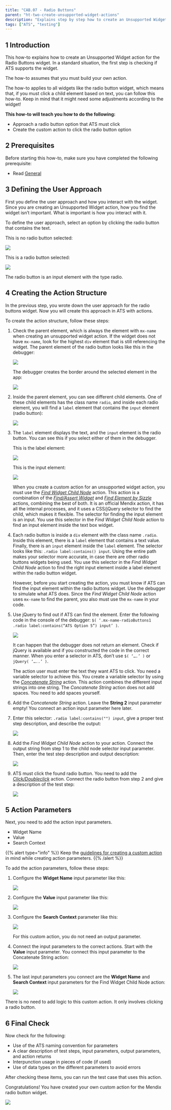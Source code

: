 ```yaml
---
title: "CAB.07 - Radio Buttons"
parent: "ht-two-create-unsupported-widget-actions"
description: "Explains step by step how to create an Unsupported Widget action for the Mendix Radio Buttons widget."
tags: ["ATS", "testing"]
---
```


## 1 Introduction

This how-to explains how to create an Unsupported Widget action for the Radio Buttons widget. In a standard situation, the first step is checking if ATS supports the widget. 

The how-to assumes that you must build your own action.

The how-to applies to all widgets like the radio button widget, which means that, if you must click a child element based on text, you can follow this how-to. Keep in mind that it might need some adjustments according to the widget!

**This how-to will teach you how to do the following:**

* Approach a radio button option that ATS must click
* Create the custom action to click the radio button option

## 2 Prerequisites

Before starting this how-to, make sure you have completed the following prerequisite:
 
* Read [General](ht-two-custom-action-general)

## 3 Defining the User Approach

First you define the user approach and how you interact with the widget. Since you are creating an Unsupported Widget action, how you find the widget isn’t important. What is important is how you interact with it.

To define the user approach, select an option by clicking the radio button that contains the text. 

This is no radio button selected:

![](attachments/ht-two-create-unsupported-widget/ht-two-cab-07-radiobuttons/radiobuttons-nooptionselected.png)

This is a radio button selected:

![](attachments/ht-two-create-unsupported-widget/ht-two-cab-07-radiobuttons/radiobuttons-optionselected.png)

The radio button is an input element with the type radio.

## 4 Creating the Action Structure

In the previous step, you wrote down the user approach for the radio buttons widget. Now you will create this approach in ATS with actions. 

To create the action structure, follow these steps:

1.  Check the parent element, which is always the element with `mx-name` when creating an unsupported widget action. If the widget does not have `mx-name`, look for the highest `div` element that is still referencing the widget. The parent element of the radio button looks like this in the debugger:

    ![](attachments/ht-two-create-unsupported-widget/ht-two-cab-07-radiobuttons/radiobuttons-parentelement-debugger.png)

    The debugger creates the border around the selected element in the app:

    ![](attachments/ht-two-create-unsupported-widget/ht-two-cab-07-radiobuttons/radiobuttons-parentelement-outlined.png)

2.  Inside the parent element, you can see different child elements. One of these child elements has the class name `radio`, and inside each radio element, you will find a `label` element that contains the `input` element (radio button):

    ![](attachments/ht-two-create-unsupported-widget/ht-two-cab-07-radiobuttons/radiobuttons-childelement-label-input.png)

3.  The `label` element displays the text, and the `input` element is the radio button. You can see this if you select either of them in the debugger.

    This is the label element:

    ![](attachments/ht-two-create-unsupported-widget/ht-two-cab-07-radiobuttons/radiobuttons-childelement-label-outlined.png)

    This is the input element:

    ![](attachments/ht-two-create-unsupported-widget/ht-two-cab-07-radiobuttons/radiobuttons-childelement-input-outlined.png)

    When you create a custom action for an unsupported widget action, you must use the [*Find Widget Child Node*](rg-one-find-widget-child-node) action. This action is a combination of the [*Find/Assert Widget*](rg-one-findassert-widget) and [*Find Element by Sizzle*](rg-one-find-element-by-sizzle) actions, combining the best of both. It is an official Mendix action, it has all the internal processes, and it uses a CSS/jQuery selector to find the child, which makes it flexible. The selector for finding the input element is an input. You use this selector in the *Find Widget Child Node* action to find an input element inside the text box widget.

4.  Each radio button is inside a `div` element with the class name `.radio`. Inside this element, there is a `label` element that contains a text value. Finally, there is an `input` element inside the `label` element. The selector looks like this: `.radio label:contains() input`. Using the entire path makes your selector more accurate, in case there are other radio buttons widgets being used. You use this selector in the *Find Widget Child Node* action to find the right input element inside a label element within the radio button widget.

    However, before you start creating the action, you must know if ATS can find the input element within the radio buttons widget. Use the debugger to simulate what ATS does. Since the *Find Widget Child Node* action uses `mx-name` to find the parent, you also must use the `mx-name` in your code.

5.  Use jQuery to find out if ATS can find the element. Enter the following code in the console of the debugger: `$( ‘.mx-name-radioButtons1 .radio label:contains(“ATS Option 5”) input’ )`.

    ![](attachments/ht-two-create-unsupported-widget/ht-two-cab-07-radiobuttons/radiobuttons-childelement-input-selector-console.png)

    It can happen that the debugger does not return an element. Check if jQuery is available and if you constructed the code in the correct manner. When you enter a selector in ATS, don’t use `$( ‘….’ )` or `jQuery( ‘…..’ )`.

    The action user must enter the text they want ATS to click. You need a variable selector to achieve this. You create a variable selector by using the [*Concatenate String*](rg-one-concatenate-string) action. This action combines the different input strings into one string. The *Concatenate String* action does not add spaces. You need to add spaces yourself.

6. Add the *Concatenate String* action. Leave the **String 2** input parameter empty! You connect an action input parameter here later.

7.  Enter this selector: `.radio label:contains("") input`, give a proper test step description, and describe the output:

    ![](attachments/ht-two-create-unsupported-widget/ht-two-cab-07-radiobuttons/radiobuttons-concatenatestring-action.png)

8.  Add the *Find Widget Child Node* action to your action. Connect the output string from step 1 to the child node selector input parameter. Then, enter the test step description and output description:

    ![](attachments/ht-two-create-unsupported-widget/ht-two-cab-07-radiobuttons/radiobuttons-findwidgetchildnode-action.png)

9.  ATS must click the found radio button. You need to add the [*Click/Doubleclick*](rg-one-clickdoubleclick) action. Connect the radio button from step 2 and give a description of the test step:

    ![](attachments/ht-two-create-unsupported-widget/ht-two-cab-07-radiobuttons/radiobuttons-clickdoubleclick-action.png)

## 5 Action Parameters

Next, you need to add the action input parameters.

* Widget Name
* Value
* Search Context

{{% alert type="info" %}}
Keep the [guidelines for creating a custom action](ht-two-guidelines-custom-action) in mind while creating action parameters. 
{{% /alert %}}

To add the action parameters, follow these steps:

1.  Configure the **Widget Name** input parameter like this:

    ![](attachments/ht-two-create-unsupported-widget/ht-two-cab-07-radiobuttons/widget-name-parameter.png)

2.  Configure the **Value** input parameter like this:

    ![](attachments/ht-two-create-unsupported-widget/ht-two-cab-07-radiobuttons/value-parameter.png)

3.  Configure the **Search Context** parameter like this:

    ![](attachments/ht-two-create-unsupported-widget/ht-two-cab-07-radiobuttons/search-context-parameter.png)

    For this custom action, you do not need an output parameter.

4.  Connect the input parameters to the correct actions. Start with the **Value** input parameter. You connect this input parameter to the Concatenate String action:

    ![](attachments/ht-two-create-unsupported-widget/ht-two-cab-07-radiobuttons/radiobuttons-concatenatestring-action-parameters.png)

5.  The last input parameters you connect are the **Widget Name** and **Search Context** input parameters for the Find Widget Child Node action:

    ![](attachments/ht-two-create-unsupported-widget/ht-two-cab-07-radiobuttons/radiobuttons-findwidgetchildnode-action-parameters.png)

There is no need to add logic to this custom action. It only involves clicking a radio button.

## 6 Final Check

Now check for the following:

*  Use of the ATS naming convention for parameters
*  A clear description of test steps, input parameters, output parameters, and action returns
*  Interpunction usage in pieces of code (if used)
*  Use of data types on the different parameters to avoid errors

After checking these items, you can run the test case that uses this action.

Congratulations! You have created your own custom action for the Mendix radio button widget.

![](attachments/ht-two-create-unsupported-widget/ht-two-cab-07-radiobuttons/radiobuttons-finishedaction.png)
